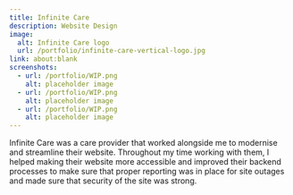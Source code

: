 ```yaml
---
title: Infinite Care
description: Website Design
image:
  alt: Infinite Care logo
  url: /portfolio/infinite-care-vertical-logo.jpg
link: about:blank
screenshots:
  - url: /portfolio/WIP.png
    alt: placeholder image
  - url: /portfolio/WIP.png
    alt: placeholder image
  - url: /portfolio/WIP.png
    alt: placeholder image
---
```

Infinite Care was a care provider that worked alongside me to modernise and streamline their website. Throughout my time working with them, I helped making their website more accessible and improved their backend processes to make sure that proper reporting was in place for site outages and made sure that security of the site was strong.
